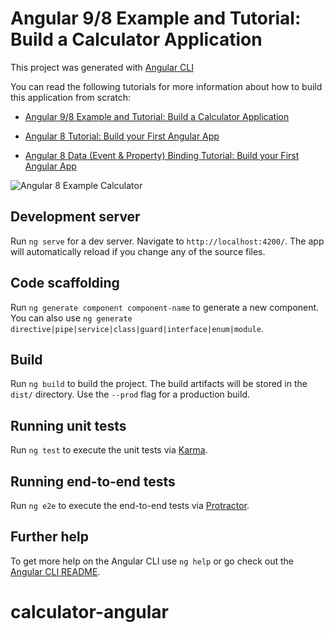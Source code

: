 # Angular 9/8 Example and Tutorial: Build a Calculator Application

This project was generated with [Angular CLI](https://github.com/angular/angular-cli) 

You can read the following tutorials for more information about how to build this application from scratch:

- [Angular 9/8 Example and Tutorial: Build a Calculator Application](https://www.techiediaries.com/angular/angular-9-tutorial-and-example/)

- [Angular 8 Tutorial: Build your First Angular App](https://www.techiediaries.com/angular-8-tutorial-build-first-angular-calculator-app)

- [Angular 8 Data (Event & Property) Binding Tutorial: Build your First Angular App](https://www.techiediaries.com/angular-data-event-property-binding)

![Angular 8 Example Calculator](https://www.diigo.com/file/image/bbccosoazobaoooccdzdrocqebd/Ngcalculator.jpg)

## Development server

Run `ng serve` for a dev server. Navigate to `http://localhost:4200/`. The app will automatically reload if you change any of the source files.

## Code scaffolding

Run `ng generate component component-name` to generate a new component. You can also use `ng generate directive|pipe|service|class|guard|interface|enum|module`.

## Build

Run `ng build` to build the project. The build artifacts will be stored in the `dist/` directory. Use the `--prod` flag for a production build.

## Running unit tests

Run `ng test` to execute the unit tests via [Karma](https://karma-runner.github.io).

## Running end-to-end tests

Run `ng e2e` to execute the end-to-end tests via [Protractor](http://www.protractortest.org/).

## Further help

To get more help on the Angular CLI use `ng help` or go check out the [Angular CLI README](https://github.com/angular/angular-cli/blob/master/README.md).
# calculator-angular
